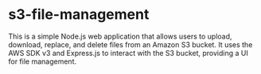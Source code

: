 # s3-file-management
This is a simple Node.js web application that allows users to upload, download, replace, and delete files from an Amazon S3 bucket. It uses the AWS SDK v3 and Express.js to interact with the S3 bucket, providing a UI for file management.
